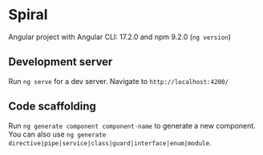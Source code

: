 
# Spiral

Angular project with Angular CLI: 17.2.0 and npm 9.2.0 (`ng version`)

## Development server

Run `ng serve` for a dev server. Navigate to `http://localhost:4200/`

## Code scaffolding

Run `ng generate component component-name` to generate a new component. You can also use `ng generate directive|pipe|service|class|guard|interface|enum|module`.







